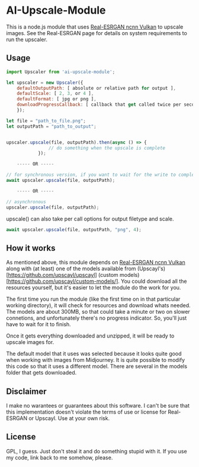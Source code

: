 # AI-Upscale-Module
This is a node.js module that uses [Real-ESRGAN ncnn Vulkan](https://github.com/xinntao/Real-ESRGAN-ncnn-vulkan) to upscale images. See the Real-ESRGAN page for details on system requirements to run the upscaler.

## Usage
```javascript
import Upscaler from 'ai-upscale-module';

let upscaler = new Upscaler({
    defaultOutputPath: [ absolute or relative path for output ],
    defaultScale: [ 2, 3, or 4 ],
    defaultFormat: [ jpg or png ],
    downloadProgressCallback: [ callback that get called twice per second while a download is in progress ]
    });

let file = "path_to_file.png";
let outputPath = "path_to_output";


upscaler.upscale(file, outputPath).then(async () => {
                // do something when the upscale is complete
            });

    ----- OR -----

// for synchronous version, if you want to wait for the write to complete or error
await upscaler.upscale(file, outputPath);

    ----- OR -----

// asynchronous
upscaler.upscale(file, outputPath);
```

upscale() can also take per call options for output filetype and scale.

```javascript
await upscaler.upscale(file, outputPath, "png", 4);
```

## How it works
As mentioned above, this module depends on [Real-ESRGAN ncnn Vulkan](https://github.com/xinntao/Real-ESRGAN-ncnn-vulkan) along with (at least) one of the models available from (Upscayl's)[https://github.com/upscayl/upscayl] (custom models)[https://github.com/upscayl/custom-models/]. You could download all the resources yourself, but it's easier to let the module do the work for you. 

The first time you run the module (like the first time on in that particular working directory), it will check for resources and download whats needed. The models are about 300MB, so that could take a minute or two on slower connetions, and unfortunately there's no progress indicator. So, you'll just have to wait for it to finish.

Once it gets everything downloaded and unzipped, it will be ready to upscale images for. 

The default model that it uses was selected because it looks quite good when working with images from Midjourney. It is quite possible to modify this code so that it uses a different model. There are several in the models folder that gets downloaded. 

## Disclaimer
I make no warantees or guarantees about this software. I can't be sure that this implementation doesn't violate the terms of use or license for Real-ESRGAN or Upscayl. Use at your own risk.

## License
GPL, I guess. Just don't steal it and do something stupid with it. If you use my code, link back to me somehow, please.